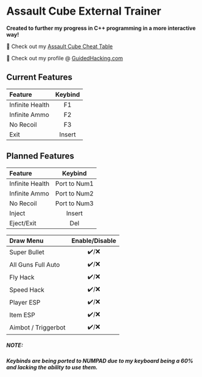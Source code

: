 # Assault Cube External Trainer
**Created to further my progress in C++ programming in a more interactive way!**

:link: Check out my [Assault Cube Cheat Table](https://github.com/N3TBI0S/AssaultCubeCheatTable)

:link: Check out my profile @ [GuidedHacking.com](https://guidedhacking.com/members/n3tbi0s.274842/) 

## Current Features
| Feature        | Keybind      |
| :------------- |:-------------:| 
|Infinite Health   |F1 |
|Infinite Ammo     |F2      |
|No Recoil |F3    |
|Exit |Insert |

## Planned Features
| Feature        | Keybind      |
| :------------- |:-------------:| 
|Infinite Health   |Port to Num1 |
|Infinite Ammo     |Port to Num2    |
|No Recoil |Port to Num3   |
|Inject |Insert |
|Eject/Exit |Del |

| Draw Menu       | Enable/Disable      |
| :------------- |:-------------:| 
|Super Bullet |:heavy_check_mark:/:x:   |
|All Guns Full Auto |:heavy_check_mark:/:x:   |
|Fly Hack |:heavy_check_mark:/:x:   |
|Speed Hack |:heavy_check_mark:/:x:  |
|Player ESP |:heavy_check_mark:/:x:  |
|Item ESP |:heavy_check_mark:/:x:  |
|Aimbot / Triggerbot |:heavy_check_mark:/:x:  |


##### NOTE:
##### Keybinds are being ported to NUMPAD due to my keyboard being a 60% and lacking the ability to use them.
